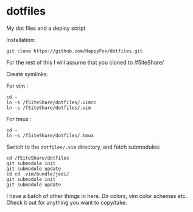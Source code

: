 # dotfiles
My dot files and a deploy script

Installation:

    git clone https://github.com/HappyFox/dotfiles.git

For the rest of this I will assume that you cloned to /f5iteShare/

Create symlinks:

For vim :
    
    cd ~
    ln -s /f5iteShare/dotfiles/.vimrc
    ln -s /f5iteShare/dotfiles/.vim

For tmux :

    cd ~ 
    ln -s /f5iteShare/dotfiles/.tmux 

Switch to the `dotfiles/.vim` directory, and fetch submodules:

    cd /f5iteShare/dotfiles
    git submodule init
    git submodule update
    cd cd .vim/bundle/jedi/
    git submodule init
    git submodule update

I have a batch of other things in here. Dir colors, vim color schemes etc.
Check it out for anything you want to copy/take.
